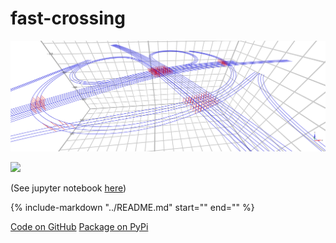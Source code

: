 # fast-crossing

![](fast-crossing.png)

![](https://cubao.readthedocs.io/en/latest/notebooks/fast-crossing.gif)

(See jupyter notebook [here](https://github.com/cubao/index/blob/master/docs/notebooks/fast-crossing.ipynb))

{%
   include-markdown "../README.md"
   start="<!--intro-start-->"
   end="<!--intro-end-->"
%}

<div class="text-center">
<a href="https://github.com/cubao/fast-crossing" class="btn btn-primary" role="button">Code on GitHub</a>
<a href="https://pypi.org/project/fast-crossing" class="btn btn-primary" role="button">Package on PyPi</a>
</div>
